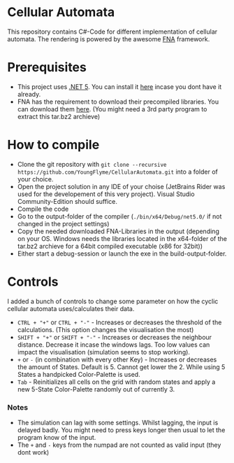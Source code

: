 
# Cellular Automata
This repository contains C#-Code for different implementation of cellular automata.
The rendering is powered by the awesome [FNA](https://github.com/FNA-XNA/FNA) framework.

# Prerequisites

 - This project uses [.NET 5](https://dotnet.microsoft.com/en-us/download/dotnet/5.0). You can install it [here](https://dotnet.microsoft.com/en-us/download/dotnet/5.0) incase you dont have it already.
 - FNA has the requirement to download their precompiled libraries. You can download them [here](https://fna.flibitijibibo.com/archive/fnalibs.tar.bz2). (You might need a 3rd party program to extract this tar.bz2 archieve)

# How to compile

 - Clone the git repository with `git clone --recursive https://github.com/YoungFlyme/CellularAutomata.git` into a folder of your choice.
 - Open the project solution in any IDE of your choise (JetBrains Rider was used for the developement of this very project). Visual Studio Community-Edition should suffice.
 - Compile the code
 - Go to the output-folder of the compiler (`./bin/x64/Debug/net5.0/` if not changed in the project settings)
 - Copy the needed downloaded FNA-Libraries in the output (depending on your OS. Windows needs the libraries located in the x64-folder of the tar.bz2 archieve for a 64bit compiled executable (x86 for 32bit))
 - Either start a debug-session or launch the exe in the build-output-folder.
# Controls
I added a bunch of controls to change some parameter on how the cyclic cellular automata uses/calculates their data.
 - `CTRL + "+"` or `CTRL + "-"` - Increases or decreases the threshold of the calculations. (This option changes the visualisation the most)
 - `SHIFT + "+"` or `SHIFT + "-"` - Increases or decreases the neighbour distance. Decrease it incase the windows lags. Too low values can impact the visualisation (simulation seems to stop working).
 - `+` or `-` (in combination with every other Key) - Increases or decreases the amount of States. Default is 5. Cannot get lower the 2. While using 5 States a handpicked Color-Palette is used.
 - `Tab` - Reinitializes all cells on the grid with random states and apply a new 5-State Color-Palette randomly out of currently 3.
### Notes
 - The simulation can lag with some settings. Whilst lagging, the input is delayed badly. You might need to press keys longer then usual to let the program know of the input.
 - The `+` and `-` keys from the numpad are not counted as valid input (they dont work)

